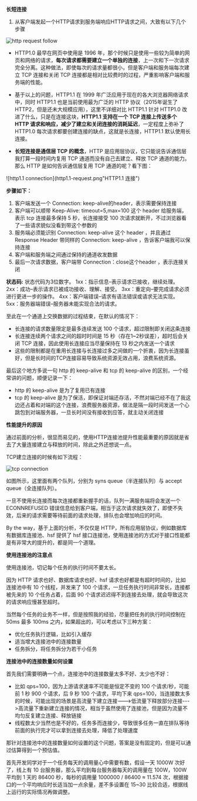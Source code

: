 **长短连接**

1. 从客户端发起一个HTTP请求到服务端响应HTTP请求之间，大致有以下几个步骤

![http request follow](http-request.png"HTTP请求流程")

* HTTP1.0 最早在网页中使用是 1996 年，那个时候只是使用一些较为简单的网页和网络的请求，**每次请求都需要建立一个单独的连接**，上一次和下一次请求完全分离。这种做法，即使每次的请求量都很小，但是客户端和服务端每次建立 TCP 连接和关闭 TCP 连接都是相对比较费时的过程，严重影响客户端和服务端的性能。

* 基于以上的问题，HTTP1.1 在 1999 年广泛应用于现在的各大浏览器网络请求中，同时 HTTP1.1 也是当前使用最为广泛的 HTTP 协议（2015年诞生了 HTTP2，但是还未大规模应用），这里不详细对比 HTTP1.1 针对  HTTP1.0 改进了什么，只是在连接这块，**HTTP1.1 支持在一个 TCP 连接上传送多个 HTTP 请求和响应，减少了建立和关闭连接的消耗延迟**，一定程度上弥补了 HTTP1.0 每次请求都要创建连接的缺点，这就是长连接，HTTP1.1 默认使用长连接。
* **长短连接是通信层 TCP 的概念**，HTTP 是应用层协议，它只能说告诉通信层我打算一段时间内复用 TCP 通道而没有自己去建立、释放 TCP 通道的能力。那么 HTTP 是如何告诉通信层复用 TCP 通道的呢？看下图：

![http1.1 connection](http1.1-request.png"HTTP1.1 连接")

**步骤如下：**

1. 客户端发送一个 Connection: keep-alive的header，表示需要保持连接
2. 客户端可以顺带 Keep-Alive: timeout=5,max=100 这个 header 给服务端，表示 tcp 连接最多保持 5 秒，长连接接受 100 次请求就断开，不过浏览器看了一些请求貌似没看到带这个参数的
3. 服务端必须能识别 Connection: keep-alive 这个 header ，并且通过 Response Header 带同样的  Connection: keep-alive ，告诉客户端我可以保持连接
4. 客户端和服务端之间通过保持的通道收发数据
5. 最后一次请求数据，客户端带 Connection：close这个header ，表示连接关闭



**状态码:** 状态代码为3位数字。
1xx：指示信息–表示请求已接收，继续处理。
2xx：成功–表示请求已被成功接收、理解、接受。
3xx：重定向–要完成请求必须进行更进一步的操作。
4xx：客户端错误–请求有语法错误或请求无法实现。
5xx：服务器端错误–服务器未能实现合法的请求。




至此在一个通道上交换数据的过程结束，在默认的情况下：

- 长连接的请求数量限定是最多连续发送 100 个请求，超过限制即关闭这条连接
- 长连接连续两个请求之间的超时时间是 15 秒（存在1~2秒误差），超时后会关闭 TCP 连接，因此使用长连接应当尽量保持在 13 秒之内发送一个请求
- 这些的限制都是在重用长连接与长连接过多之间做的一个折衷，因为长连接虽好，但是长时间的TCP连接容易导致系统资源无效占用，浪费系统资源。

最后这个地方多说一句 http 的 keep-alive 和 tcp 的 keep-alive 的区别，一个经常讲的问题，顺便记录一下：

- http 的 keep-alive 是为了复用已有连接
- tcp 的 keep-alive 是为了保活，即保证对端还存活，不然对端已经不在了我这边还占着和对端的这个连接，浪费服务器资源，做法是隔一段时间发送一个心跳包到对端服务器，一旦长时间没有接收到应答，就主动关闭连接



**性能提升的原因**

通过前面的分析，很显而易见的，使用HTTP连接池提升性能最重要的原因就是省去了大量连接建立与释放的时间，除此之外还想说一点。

TCP建立连接的时候有如下流程：

![tcp connection](tcp-connect.png"TCP连接")

如图所示，这里面有两个队列，分别为 syns queue（半连接队列）与 accept queue（全连接队列）。

一旦不使用长连接而每次连接都重新握手的话，队列一满服务端将会发送一个 ECONNREFUSED 错误信息给到客户端，相当于这次请求就失效了，即使不失效，后来的请求需要等待前面的请求处理，排队也会增加响应的时间。

By the way，基于上面的分析，不仅仅是 HTTP，所有应用层协议，例如数据库有数据库连接池、hsf 提供了 hsf 接口连接池，使用连接池的方式对于接口性能都是有非常大的提升的，都是同一个道理。



**使用连接池的注意点**

使用连接池，切记每个任务的执行时间不要太长。

因为 HTTP 请求也好、数据库请求也好、hsf 请求也好都是有超时时间的，比如连接池中有 10 个线程，并发来了 100 个请求，一旦任务执行时间非常长，连接都被先来的 10 个任务占着，后面 90 个请求迟迟得不到连接去处理，就会导致这次的请求响应慢甚至超时。

当然每个任务的业务不一样，但是按照我的经验，尽量把任务的执行时间控制在 50ms 最多 100ms 之内，如果超出的，可以考虑以下三种方案：

- 优化任务执行逻辑，比如引入缓存
- 适当增大连接池中的连接数量
- 任务拆分，将任务拆分为若干小任务

**连接池中的连接数量如何设置**

首先我们需要明确一个点，连接池中的连接数量太多不好、太少也不好：

- 比如 qps=100，因为上游请求速率不可能是恒定不变的 100 个请求/秒，可能前 1 秒 900 个请求，后 9 秒 100 个请求，平均下来 qps=100，当连接数太多的时候，可能出现的场景是高流量下建立连接--->低流量下释放部分连接--->高流量下重新建立连接的情况，相当于虽然使用了连接池，但是因为流量不均匀反复建立连接、释放链接
- 线程数太少当然也是不好的，任务多而连接少，导致很多任务一直在排队等待前面的执行完才可以拿到连接去处理，降低了处理速度

那针对连接池中的连接数量如何设置的这个问题，答案是没有固定的，但是可以通过估算得到一个预估值。

首先开发同学对于一个任务每天的调用量心中需要有数，假设一天 1000W 次好了，线上有 10 台服务器，那么平均到每台服务器每天的调用量在 100W，100W 平均到 1 天的 86400 秒，每秒的调用量 1000000 / 86400 ≈ 11.574 次，根据接口的一个平均响应时长适当加一点余量，差不多设置在 15~30 比较合适，根据线上运行的实际情况再做调整。